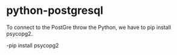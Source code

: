 # python-postgresql

To connect to the PostGre throw the Python, we have to pip install psycopg2.

-pip install psycopg2


